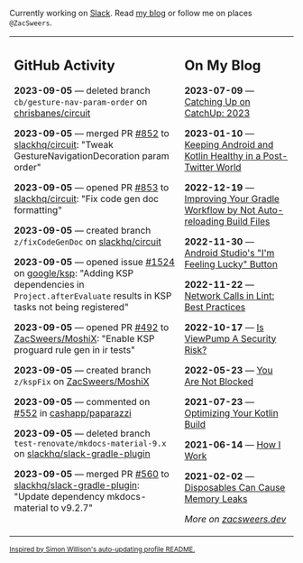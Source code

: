 Currently working on [Slack](https://slack.com/). Read [my blog](https://zacsweers.dev/) or follow me on places `@ZacSweers`.

<table><tr><td valign="top" width="60%">

## GitHub Activity
<!-- githubActivity starts -->
**2023-09-05** — deleted branch `cb/gesture-nav-param-order` on [chrisbanes/circuit](https://github.com/chrisbanes/circuit)

**2023-09-05** — merged PR [#852](https://github.com/slackhq/circuit/pull/852) to [slackhq/circuit](https://github.com/slackhq/circuit): "Tweak GestureNavigationDecoration param order"

**2023-09-05** — opened PR [#853](https://github.com/slackhq/circuit/pull/853) to [slackhq/circuit](https://github.com/slackhq/circuit): "Fix code gen doc formatting"

**2023-09-05** — created branch `z/fixCodeGenDoc` on [slackhq/circuit](https://github.com/slackhq/circuit)

**2023-09-05** — opened issue [#1524](https://github.com/google/ksp/issues/1524) on [google/ksp](https://github.com/google/ksp): "Adding KSP dependencies in `Project.afterEvaluate` results in KSP tasks not being registered"

**2023-09-05** — opened PR [#492](https://github.com/ZacSweers/MoshiX/pull/492) to [ZacSweers/MoshiX](https://github.com/ZacSweers/MoshiX): "Enable KSP proguard rule gen in ir tests"

**2023-09-05** — created branch `z/kspFix` on [ZacSweers/MoshiX](https://github.com/ZacSweers/MoshiX)

**2023-09-05** — commented on [#552](https://github.com/cashapp/paparazzi/issues/552#issuecomment-1707203990) in [cashapp/paparazzi](https://github.com/cashapp/paparazzi)

**2023-09-05** — deleted branch `test-renovate/mkdocs-material-9.x` on [slackhq/slack-gradle-plugin](https://github.com/slackhq/slack-gradle-plugin)

**2023-09-05** — merged PR [#560](https://github.com/slackhq/slack-gradle-plugin/pull/560) to [slackhq/slack-gradle-plugin](https://github.com/slackhq/slack-gradle-plugin): "Update dependency mkdocs-material to v9.2.7"
<!-- githubActivity ends -->
</td><td valign="top" width="40%">

## On My Blog
<!-- blog starts -->
**2023-07-09** — [Catching Up on CatchUp: 2023](https://www.zacsweers.dev/catching-up-on-catchup-2023/)

**2023-01-10** — [Keeping Android and Kotlin Healthy in a Post-Twitter World](https://www.zacsweers.dev/keeping-android-healthy/)

**2022-12-19** — [Improving Your Gradle Workflow by Not Auto-reloading Build Files](https://www.zacsweers.dev/improving-your-workflow-by-not-auto-reloading-build-files/)

**2022-11-30** — [Android Studio's "I'm Feeling Lucky" Button](https://www.zacsweers.dev/android-studios-im-feeling-lucky-button/)

**2022-11-22** — [Network Calls in Lint: Best Practices](https://www.zacsweers.dev/network-calls-in-lint-best-practices/)

**2022-10-17** — [Is ViewPump A Security Risk?](https://www.zacsweers.dev/is-viewpump-a-security-risk/)

**2022-05-23** — [You Are Not Blocked](https://www.zacsweers.dev/you-are-not-blocked/)

**2021-07-23** — [Optimizing Your Kotlin Build](https://www.zacsweers.dev/optimizing-your-kotlin-build/)

**2021-06-14** — [How I Work](https://www.zacsweers.dev/how-i-work/)

**2021-02-02** — [Disposables Can Cause Memory Leaks](https://www.zacsweers.dev/disposables-can-cause-memory-leaks/)
<!-- blog ends -->
_More on [zacsweers.dev](https://zacsweers.dev/)_
</td></tr></table>

<sub><a href="https://simonwillison.net/2020/Jul/10/self-updating-profile-readme/">Inspired by Simon Willison's auto-updating profile README.</a></sub>